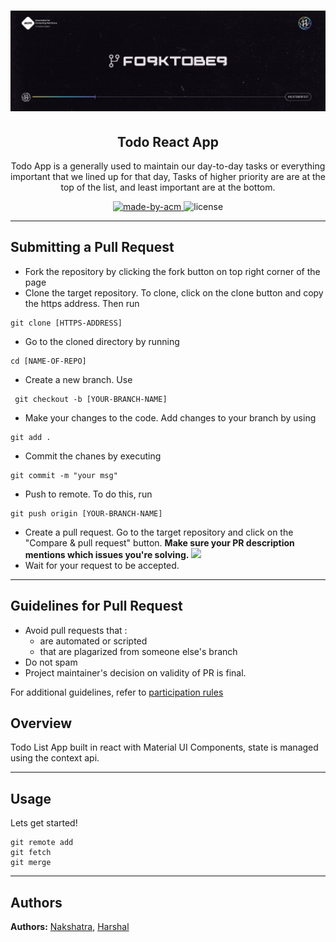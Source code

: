 <h1 align="center>Kicking Off Hacktoberfest with ACM-VIT!</h1>
<p align="center">
<img src="https://github.com/ACM-VIT/.github/raw/master/profile/Forktober2022.png">
</p>

<h2 align="center"> Todo React App </h2>

<p align="center"> 
Todo App is a generally used to maintain our day-to-day tasks or everything important that we lined up for that day, Tasks of higher priority are are at the top of the list, and least important are at the bottom.
</p>

<p align="center">
  <a href="https://acmvit.in/" target="_blank">
    <img alt="made-by-acm" src="https://img.shields.io/badge/MADE%20BY-ACM%20VIT-blue?style=for-the-badge" />
  </a>
    <!-- Uncomment the below line to add the license badge. Make sure the right license badge is reflected. -->
    <img alt="license" src="https://img.shields.io/badge/License-MIT-green.svg?style=for-the-badge" />
    <!-- forks/stars/tech stack in the form of badges from https://shields.io/ -->
</p>

---

## Submitting a Pull Request

- Fork the repository by clicking the fork button on top right corner of the page
- Clone the target repository. To clone, click on the clone button and copy the https address. Then run
<pre><code>git clone [HTTPS-ADDRESS]</code></pre>
- Go to the cloned directory by running
<pre><code>cd [NAME-OF-REPO]</code></pre>
- Create a new branch. Use
<pre><code> git checkout -b [YOUR-BRANCH-NAME]</code></pre>
- Make your changes to the code. Add changes to your branch by using
<pre><code>git add .</code></pre>
- Commit the chanes by executing
<pre><code>git commit -m "your msg"</code></pre>
- Push to remote. To do this, run
<pre><code>git push origin [YOUR-BRANCH-NAME]</code></pre>
- Create a pull request. Go to the target repository and click on the "Compare & pull request" button. **Make sure your PR description mentions which issues you're solving.**
  <img src="https://drive.google.com/u/1/uc?id=1f9JKAR-kRvCRGxIs_SAvegaYDPx53T9G&export=download"></img>
- Wait for your request to be accepted.

---

## Guidelines for Pull Request

<!-- general guidelines here -->

- Avoid pull requests that :
  - are automated or scripted
  - that are plagarized from someone else's branch
- Do not spam
- Project maintainer's decision on validity of PR is final.

For additional guidelines, refer to [participation rules](https://hacktoberfest.digitalocean.com/details#rules)

## Overview

Todo List App built in react with Material UI Components, state is managed using the context api.

---

## Usage

<!-- How To, Features, Installation etc. as subheadings in this section. example-->

Lets get started!

```console
git remote add
git fetch
git merge
```

---

## Authors

**Authors:**
[Nakshatra](https://github.com/nakshatraraghav),
[Harshal](https://github.com/harshalranjhani)
